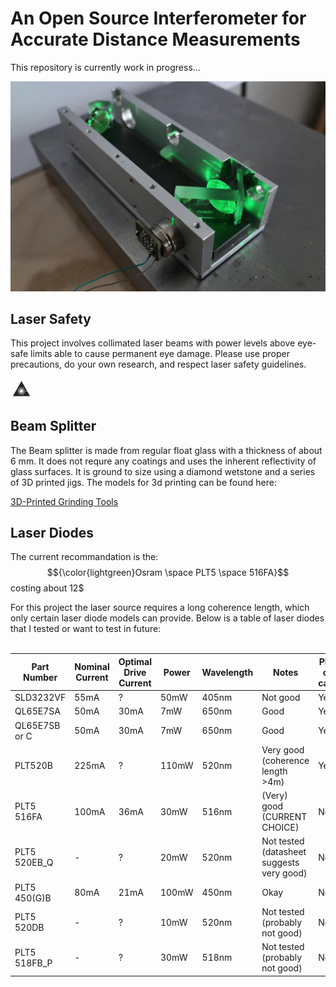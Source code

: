 # An Open Source Interferometer for Accurate Distance Measurements

This repository is currently work in progress...

![Interferometer](images/interferometer.jpg)

## Laser Safety

This project involves collimated laser beams with power levels above eye-safe limits able to cause permanent eye damage.
Please use proper precautions, do your own research, and respect laser safety guidelines.

<img src="images/laser_hazard.jpg" alt="Laser Hazard" width="7%"/>

## Beam Splitter

The Beam splitter is made from regular float glass with a thickness of about 6 mm. It does not requre any coatings and uses the inherent reflectivity of glass surfaces.
It is ground to size using a diamond wetstone and a series of 3D printed jigs. The models for 3d printing can be found here:

[3D-Printed Grinding Tools](tools_3dprinted/beam_splitter_22mmx13mm)

## Laser Diodes

The current recommandation is the: $${\color{lightgreen}Osram \space PLT5 \space 516FA}$$ costing about 12$

For this project the laser source requires a long coherence length, which only certain laser diode models can provide.
Below is a table of laser diodes that I tested or want to test in future:
<br><br>

| Part Number           | Nominal Current | Optimal Drive Current | Power   | Wavelength  | Notes                                             | Plus on case |
|-----------------------|-----------------|-----------------------|---------|-------------|---------------------------------------------------|-----------|
| SLD3232VF             | 55mA            | ?                     | 50mW    | 405nm       | Not good                                          | Yes       |
| QL65E7SA              | 50mA            | 30mA                  | 7mW     | 650nm       | Good                                              | Yes       |
| QL65E7SB or C         | 50mA            | 30mA                  | 7mW     | 650nm       | Good                                              | Yes       |
| PLT520B               | 225mA           | ?                     | 110mW   | 520nm       | Very good (coherence length >4m)                  | Yes       |
| PLT5 516FA            | 100mA           | 36mA                  | 30mW    | 516nm       | (Very) good (CURRENT CHOICE)                      | No        |
| PLT5 520EB_Q          | -               | ?                     | 20mW    | 520nm       | Not tested (datasheet suggests very good)         | No        |
| PLT5 450(G)B          | 80mA            | 21mA                  | 100mW   | 450nm       | Okay                                              | No        |
| PLT5 520DB            | -               | ?                     | 10mW    | 520nm       | Not tested (probably not good)                    | No        |
| PLT5 518FB_P          | -               | ?                     | 30mW    | 518nm       | Not tested (probably not good)                    | No        |



